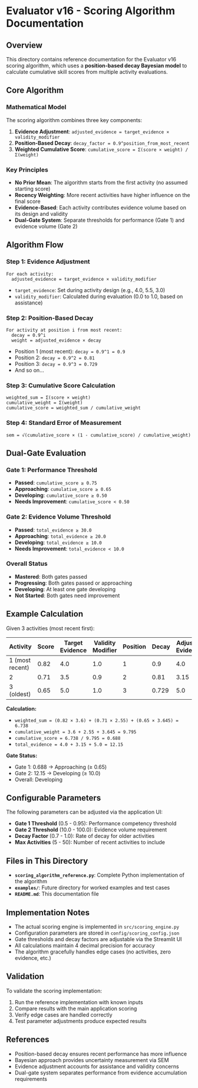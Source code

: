 # Evaluator v16 - Scoring Algorithm Documentation

## Overview

This directory contains reference documentation for the Evaluator v16 scoring algorithm, which uses a **position-based decay Bayesian model** to calculate cumulative skill scores from multiple activity evaluations.

## Core Algorithm

### Mathematical Model

The scoring algorithm combines three key components:

1. **Evidence Adjustment**: `adjusted_evidence = target_evidence × validity_modifier`
2. **Position-Based Decay**: `decay_factor = 0.9^position_from_most_recent` 
3. **Weighted Cumulative Score**: `cumulative_score = Σ(score × weight) / Σ(weight)`

### Key Principles

- **No Prior Mean**: The algorithm starts from the first activity (no assumed starting score)
- **Recency Weighting**: More recent activities have higher influence on the final score
- **Evidence-Based**: Each activity contributes evidence volume based on its design and validity
- **Dual-Gate System**: Separate thresholds for performance (Gate 1) and evidence volume (Gate 2)

## Algorithm Flow

### Step 1: Evidence Adjustment
```
For each activity:
  adjusted_evidence = target_evidence × validity_modifier
```
- `target_evidence`: Set during activity design (e.g., 4.0, 5.5, 3.0)
- `validity_modifier`: Calculated during evaluation (0.0 to 1.0, based on assistance)

### Step 2: Position-Based Decay
```
For activity at position i from most recent:
  decay = 0.9^i
  weight = adjusted_evidence × decay
```
- Position 1 (most recent): `decay = 0.9^1 = 0.9`
- Position 2: `decay = 0.9^2 = 0.81` 
- Position 3: `decay = 0.9^3 = 0.729`
- And so on...

### Step 3: Cumulative Score Calculation
```
weighted_sum = Σ(score × weight)
cumulative_weight = Σ(weight)
cumulative_score = weighted_sum / cumulative_weight
```

### Step 4: Standard Error of Measurement
```
sem = √(cumulative_score × (1 - cumulative_score) / cumulative_weight)
```

## Dual-Gate Evaluation

### Gate 1: Performance Threshold
- **Passed**: `cumulative_score ≥ 0.75`
- **Approaching**: `cumulative_score ≥ 0.65`
- **Developing**: `cumulative_score ≥ 0.50`
- **Needs Improvement**: `cumulative_score < 0.50`

### Gate 2: Evidence Volume Threshold  
- **Passed**: `total_evidence ≥ 30.0`
- **Approaching**: `total_evidence ≥ 20.0`
- **Developing**: `total_evidence ≥ 10.0`
- **Needs Improvement**: `total_evidence < 10.0`

### Overall Status
- **Mastered**: Both gates passed
- **Progressing**: Both gates passed or approaching
- **Developing**: At least one gate developing
- **Not Started**: Both gates need improvement

## Example Calculation

Given 3 activities (most recent first):

| Activity | Score | Target Evidence | Validity Modifier | Position | Decay | Adjusted Evidence | Weight |
|----------|-------|-----------------|-------------------|----------|-------|-------------------|--------|
| 1 (most recent) | 0.82 | 4.0 | 1.0 | 1 | 0.9 | 4.0 | 3.6 |
| 2 | 0.71 | 3.5 | 0.9 | 2 | 0.81 | 3.15 | 2.55 |
| 3 (oldest) | 0.65 | 5.0 | 1.0 | 3 | 0.729 | 5.0 | 3.645 |

**Calculation:**
- `weighted_sum = (0.82 × 3.6) + (0.71 × 2.55) + (0.65 × 3.645) = 6.738`
- `cumulative_weight = 3.6 + 2.55 + 3.645 = 9.795`
- `cumulative_score = 6.738 / 9.795 = 0.688`
- `total_evidence = 4.0 + 3.15 + 5.0 = 12.15`

**Gate Status:**
- Gate 1: 0.688 → Approaching (≥ 0.65)
- Gate 2: 12.15 → Developing (≥ 10.0)
- Overall: Developing

## Configurable Parameters

The following parameters can be adjusted via the application UI:

- **Gate 1 Threshold** (0.5 - 0.95): Performance competency threshold
- **Gate 2 Threshold** (10.0 - 100.0): Evidence volume requirement  
- **Decay Factor** (0.7 - 1.0): Rate of decay for older activities
- **Max Activities** (5 - 50): Number of recent activities to include

## Files in This Directory

- **`scoring_algorithm_reference.py`**: Complete Python implementation of the algorithm
- **`examples/`**: Future directory for worked examples and test cases
- **`README.md`**: This documentation file

## Implementation Notes

- The actual scoring engine is implemented in `src/scoring_engine.py`
- Configuration parameters are stored in `config/scoring_config.json`
- Gate thresholds and decay factors are adjustable via the Streamlit UI
- All calculations maintain 4 decimal precision for accuracy
- The algorithm gracefully handles edge cases (no activities, zero evidence, etc.)

## Validation

To validate the scoring implementation:

1. Run the reference implementation with known inputs
2. Compare results with the main application scoring
3. Verify edge cases are handled correctly
4. Test parameter adjustments produce expected results

## References

- Position-based decay ensures recent performance has more influence
- Bayesian approach provides uncertainty measurement via SEM
- Evidence adjustment accounts for assistance and validity concerns
- Dual-gate system separates performance from evidence accumulation requirements